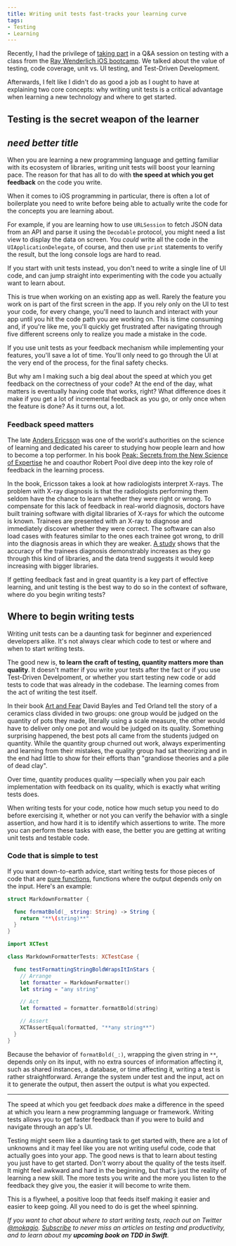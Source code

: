 ```yaml
---
title: Writing unit tests fast-tracks your learning curve
tags:
- Testing
- Learning
---
```


Recently, I had the privilege of [taking part]() in a Q&A session on testing with a class from the [Ray Wenderlich iOS bootcamp]().
We talked about the value of testing, code coverage, unit vs. UI testing, and Test-Driven Development.

Afterwards, I felt like I didn't do as good a job as I ought to have at explaining two core concepts: why writing unit tests is a critical advantage when learning a new technology and where to get started.

## Testing is the secret weapon of the learner
## _need better title_

When you are learning a new programming language and getting familiar with its ecosystem of libraries, writing unit tests will boost your learning pace.
The reason for that has all to do with **the speed at which you get feedback** on the code you write.

When it comes to iOS programming in particular, there is often a lot of boilerplate you need to write before being able to actually write the code for the concepts you are learning about.

For example, if you are learning how to use `URLSession` to fetch JSON data from an API and parse it using the `Decodable` protocol, you might need a list view to display the data on screen.
You _could_ write all the code in the `UIApplicationDelegate`, of course, and then use `print` statements to verify the result, but the long console logs are hard to read.
<!--
Using Playgrounds only gets you so far, too.
It's good for isolated components, but as the domain of your app grows, going back and forth between a Playground and your codebase becomes time consuming.
-->

If you start with unit tests instead, you don't need to write a single line of UI code, and can jump straight into experimenting with the code you actually want to learn about.

This is true when working on an existing app as well.
Rarely the feature you work on is part of the first screen in the app.
If you rely only on the UI to test your code, for every change, you'll need to launch and interact with your app until you hit the code path you are working on.
This is time consuming and, if you're like me, you'll quickly get frustrated after navigating through five different screens only to realize you made a mistake in the code.

If you use unit tests as your feedback mechanism while implementing your features, you'll save a lot of time.
You'll only need to go through the UI at the very end of the process, for the final safety checks.

But why am I making such a big deal about the speed at which you get feedback on the correctness of your code?
At the end of the day, what matters is eventually having code that works, right?
What difference does it make if you get a lot of incremental feedback as you go, or only once when the feature is done?
As it turns out, a lot.

### Feedback speed matters

The late [Anders Ericsson]() was one of the world's authorities on the science of learning and dedicated his career to studying how people learn and how to become a top performer.
In his book [Peak: Secrets from the New Science of Expertise]() he and coauthor Robert Pool dive deep into the key role of feedback in the learning process.

In the book, Ericsson takes a look at how radiologists interpret X-rays.
The problem with X-ray diagnosis is that the radiologists performing them seldom have the chance to learn whether they were right or wrong.
To compensate for this lack of feedback in real-world diagnosis, doctors have built training software with digital libraries of X-rays for which the outcome is known.
Trainees are presented with an X-ray to diagnose and immediately discover whether they were correct.
The software can also load cases with features similar to the ones each trainee got wrong, to drill into the diagnosis areas in which they are weaker.
[A study](https://journals.lww.com/academicmedicine/Fulltext/2011/06000/How_Much_Practice_Is_Enough__Using_Learning_Curves.25.aspx) shows that the accuracy of the trainees diagnosis demonstrably increases as they go through this kind of libraries, and the data trend suggests it would keep increasing with bigger libraries.

If getting feedback fast and in great quantity is a key part of effective learning, and unit testing is the best way to do so in the context of software, where do you begin writing tests?

## Where to begin writing tests

Writing unit tests can be a daunting task for beginner and experienced developers alike.
It's not always clear which code to test or where and when to start writing tests.

The good new is, **to learn the craft of testing, quantity matters more than quality**.
It doesn't matter if you write your tests after the fact or if you use Test-Driven Develpoment, or whether you start testing new code or add tests to code that was already in the codebase.
The learning comes from the act of writing the test itself.

In their book [Art and Fear]() David Bayles and Ted Orland tell the story of a ceramics class divided in two groups:
one group would be judged on the quantity of pots they made, literally using a scale measure, the other would have to deliver only one pot and would be judged on its quality.
Something surprising happened, the best pots all came from the students judged on quantity.
While the quantity group churned out work, always experimenting and learning from their mistakes, the quality group had sat theorizing and in the end had little to show for their efforts than "grandiose theories and a pile of dead clay".

Over time, quantity produces quality —specially when you pair each implementation with feedback on its quality, which is exactly what writing tests does.

When writing tests for your code, notice how much setup you need to do before exercising it, whether or not you can verify the behavior with a single assertion, and how hard it is to identify which assertions to write.
The more you can perform these tasks with ease, the better you are getting at writing unit tests and testable code.

### Code that is simple to test

If you want down-to-earth advice, start writing tests for those pieces of code that are [pure functions](), functions where the output depends only on the input.
Here's an example:

```swift
struct MarkdownFormatter {

  func formatBold(_ string: String) -> String {
    return "**\(string)**"
  }
}
```

```swift
import XCTest

class MarkdownFormatterTests: XCTestCase {

  func testFormattingStringBoldWrapsItInStars {
    // Arrange
    let formatter = MarkdownFormatter()
    let string = "any string"

    // Act
    let formatted = formatter.formatBold(string)

    // Assert
    XCTAssertEqual(formatted, "**any string**")
  }
}
```

Because the behavior of `formatBold(_:)`, wrapping the given string in `**`, depends only on its input, with no extra sources of information affecting it, such as shared instances, a database, or time affecting it, writing a test is rather straightforward.
Arrange the system under test and the input, act on it to generate the output, then assert the output is what you expected.

---

The speed at which you get feedback _does_ make a difference in the speed at which you learn a new programming language or framework.
Writing tests allows you to get faster feedback than if you were to build and navigate through an app's UI.

Testing might seem like a daunting task to get started with, there are a lot of unknowns and it may feel like you are not writing useful code, code that actually goes into your app.
The good news is that to learn about testing you just have to get started.
Don't worry about the quality of the tests itself.
It might feel awkward and hard in the beginning, but that's just the reality of learning a new skill.
The more tests you write and the more you listen to the feedback they give you, the easier it will become to write them.

This is a flywheel, a positive loop that feeds itself making it easier and easier to keep going.
All you need to do is get the wheel spinning.

_If you want to chat about where to start writing tests, reach out on Twitter [@mokagio](https://twitter.com/mokagio)._
_[Subscribe](#subscribe) to never miss an articles on testing and productivity, and to learn about my **upcoming book on TDD in Swift**._
